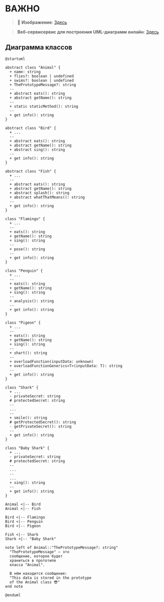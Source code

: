 # ВАЖНО
> 👀 **Изображение**: [Здесь](https://www.plantuml.com/plantuml/png/jLLTJjj047xVKup22uWc1uXGeQYYJrH8v0ABFOvNsBkMTmn2fHAaug5IVzIg3tth5MX5fAejS8Nr5Ng27g5ZEq6ROb3JAegITRxlcvbl9l5umvBCgKWJ8UIUfLm6144YhONE8wrIcNJWcG1O1IrJx0Chb1xMG9GejEjzs3CcGQdX60eTOgGqXZLl3rLw7p-8SIStPEWemssqLWvntIlGxTQg6rCeoIwlU0AF6o8zPNjCtugt94a5asCRAJPXcumpWDAHyRZdjoUogV9mEezUh_V_BdtQClBlrhQKZHTdBUCYyLtiOInfmEzjbDh-VGTJuubC6J5jvbiyjrkzStYPiJYtfHtKmqBfnJYIMYP7LjdvNQaXcWMPih7CgOqm1vWdHePRXGv86RsiT5RGOqco3uNUr-PGhxGAdw36N0LsRV3GZndCs_KkEzl_esd8SdKW2NSno96yX4lC6CA0CFGuhzZCr6ogaja1BLLUTcPJp4wb5lZLv_uPD-NU4Ioig-PoTSvbqcnwM3lkTg7QSJD0jLc4gE39zyaDwq6J6yP7wZ-h45LmZJGjY_gp0Vn92A4D8IGO4PW8clBzVkU-PqH70BG9El3pv0EKhykHks99UUgk-FMvVEd6xj9zTUC7uBwvguekJvWP0vClt8KRbwDAVyReUQKiH-MhyhHy2-uBk6j6cvWHvxXsOm5Lck_kd2MdxlpcSTaJ5VCUt6NvpltWWnLdNEQYJiZfMXprcrQKXL2I13ujcHn3K1eeHiYcBRBEH3NKL9ji_r-VFhxf2DGXL6CKOeClYpJv3G00)

> **Веб-сервисервис для построения UML-диаграмм онлайн**: [Здесь](https://plantuml.com/ru/sitemap)

## Диаграмма классов

```uml
@startuml

abstract class "Animal" {
  + name: string
  + flies?: boolean | undefined
  + swims?: boolean | undefined
  + ThePrototypeMessage?: string
  --
  + abstract eats(): string
  + abstract getName(): string
  --
  + static staticMethod(): string
  --
  + get info(): string
}

abstract class "Bird" {
  + ...
  --
  + abstract eats(): string
  + abstract getName(): string
  + abstract sing(): string
  --
  + get info(): string
}

abstract class "Fish" {
  + ...
  --
  + abstract eats(): string
  + abstract getName(): string
  + abstract splash(): string
  + abstract whatThatMeans(): string
  --
  + get info(): string
}

class "Flamingo" {
  + ...
  --
  + eats(): string
  + getName(): string
  + sing(): string
  --
  + pose(): string
  --
  + get info(): string
}

class "Penguin" {
  + ...
  --
  + eats(): string
  + getName(): string
  + sing(): string
  --
  + analysis(): string
  --
  + get info(): string
}

class "Pigeon" {
  + ...
  --
  + eats(): string
  + getName(): string
  + sing(): string
  --
  + shart(): string
  --
  + overloadFunction(inputData: unknown)
  + overloadFunctionGenerics<T>(inputData: T): string
  --
  + get info(): string
}

class "Shark" {
  + ...
  - privateSecret: string
  # protectedSecret: string
  --
  ...
  --
  + smile(): string
  # getProtectedSecret(): string
  - getPrivateSecret(): string
  --
  + get info(): string
}

class "Baby Shark" {
  + ...
  - privateSecret: string
  # protectedSecret: string
  --
  ...
  --
  ...
  + sing(): string
  --
  + get info(): string
}

Animal <|-- Bird
Animal <|-- Fish

Bird <|-- Flamingo
Bird <|-- Penguin
Bird <|-- Pigeon

Fish <|-- Shark
Shark <|-- "Baby Shark"

note left of Animal::"ThePrototypeMessage?: string"
  "ThePrototypeMessage" — это
  сообщение, которое будет
  храниться в прототипе
  класса "Animal".

  В нём находится сообщение:
  "This data is stored in the prototype
  of the Animal class 😎"
end note

@enduml
```
